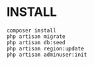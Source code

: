 # INSTALL
```shell
composer install
php artisan migrate
php artisan db:seed
php artisan region:update
php artisan adminuser:init
```
